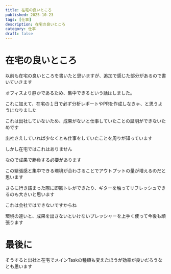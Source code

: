 ```yaml
--- 
title: 在宅の良いところ
published: 2025-10-23
tags: [仕事]
description: 在宅の良いところ
category: 仕事
draft: false
---
```

# 在宅の良いところ

以前も在宅の良いところを書いたと思いますが、追加で感じた部分があるので書いていきます

オフィスより静かであるため、集中できるという話はしました。

これに加えて、在宅の１日で必ず分析レポートやPRを作成しなきゃ、と思うようになりました

これは出社していないため、成果がないと仕事していたことの証明ができないためです

出社さえしていれば少なくとも仕事をしていたことを周りが知っています

しかし在宅ではこれはありません

なので成果で勝負する必要があります

この緊張感と集中できる環境が合わさることでアウトプットの量が増えるのだと思います

さらに行き詰まった際に即筋トレができたり、ギターを触ってリフレッシュできるのも大きいと思います

これは会社ではできないですからね

環境の違いと、成果を出さないといけないプレッシャーを上手く使って今後も頑張ります

# 最後に

そうすると出社と在宅でメインTaskの種類も変えたほうが効率が良いだろうなとも思います
